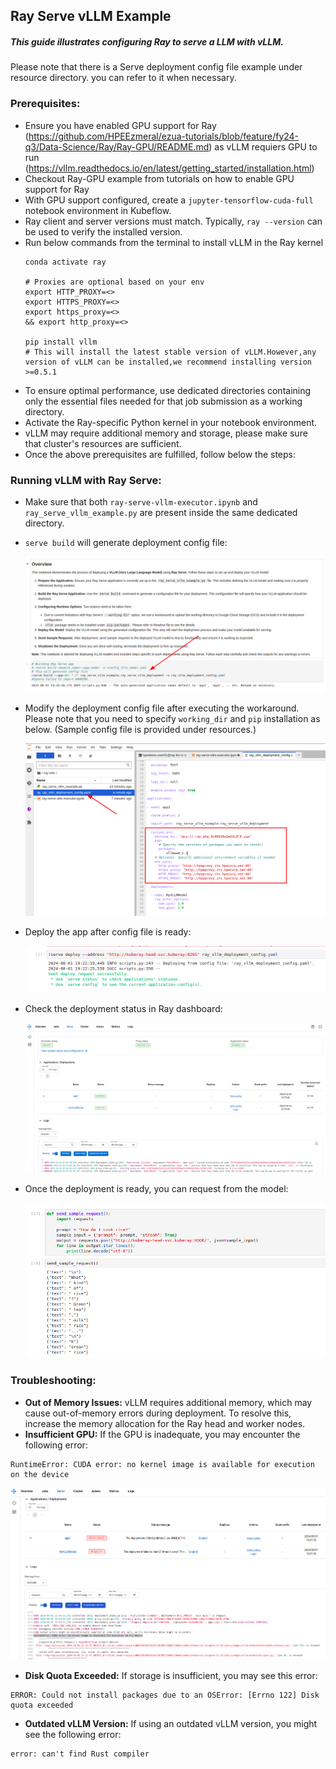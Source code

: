 ## Ray Serve vLLM Example

##### This guide illustrates configuring Ray to serve a LLM with vLLM.
Please note that there is a Serve deployment config file example under resource directory. you can refer to it when necessary.

### Prerequisites:
* Ensure you have enabled GPU support for Ray (https://github.com/HPEEzmeral/ezua-tutorials/blob/feature/fy24-q3/Data-Science/Ray/Ray-GPU/README.md) as vLLM requiers GPU to run (https://vllm.readthedocs.io/en/latest/getting_started/installation.html)
* Checkout Ray-GPU example from tutorials on how to enable GPU support for Ray
* With GPU support configured, create a `jupyter-tensorflow-cuda-full` notebook environment in Kubeflow.
* Ray client and server versions must match. Typically, `ray --version` can be used to verify the installed version.
* Run below commands from the terminal to install vLLM in the Ray kernel 
    ``` pyton
    conda activate ray

    # Proxies are optional based on your env
    export HTTP_PROXY=<>
    export HTTPS_PROXY=<>
    export https_proxy=<>
    && export http_proxy=<>

    pip install vllm
    # This will install the latest stable version of vLLM.However,any version of vLLM can be installed,we recommend installing version >=0.5.1
    ```
* To ensure optimal performance, use dedicated directories containing only the essential files needed for that job submission as a working directory.
* Activate the Ray-specific Python kernel in your notebook environment.
* vLLM may require additional memory and storage, please make sure that cluster's resources are sufficient.
* Once the above prerequisites are fulfilled, follow below the steps:

### Running vLLM with Ray Serve:

* Make sure that both `ray-serve-vllm-executor.ipynb` and `ray_serve_vllm_example.py` are present inside the same dedicated directory.
* `serve build` will generate deployment config file:

  ![1_building_serve_app.png](resources/1_building_serve_app.png)

* Modify the deployment config file after executing the workaround. Please note that you need to specify `working_dir` and `pip` installation as below. (Sample config file is provided under resources.)

  ![2_modifying_depoyment_config.png](resources/2_modifying_depoyment_config.png)

* Deploy the app after config file is ready:

  ![3_deploy_the_app.png](resources/3_deploy_the_app.png)

* Check the deployment status in Ray dashboard:

  ![4_deployment_status.png](resources/4_deployment_status.png)

* Once the deployment is ready, you can request from the model:

  ![5_send_request.png](resources/5_send_request.png)


### Troubleshooting:
* **Out of Memory Issues:** vLLM requires additional memory, which may cause out-of-memory errors during deployment. To resolve this, increase the memory allocation for the Ray head and worker nodes.
* **Insufficient GPU:** If the GPU is inadequate, you may encounter the following error:
```
RuntimeError: CUDA error: no kernel image is available for execution on the device
```
![cuda_error.png](resources/cuda_error.png)
* **Disk Quota Exceeded:** If storage is insufficient, you may see this error:
```
ERROR: Could not install packages due to an OSError: [Errno 122] Disk quota exceeded
```
* **Outdated vLLM Version:** If using an outdated vLLM version, you might see the following error:
```
error: can't find Rust compiler
```